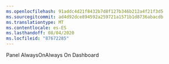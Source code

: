 ```yaml
---
ms.openlocfilehash: 91addc4d21f8432b7d8f127b346b212a4f21f3d5
ms.sourcegitcommit: ad4d92dce894592a259721a1571b1d8736abacdb
ms.translationtype: MT
ms.contentlocale: es-ES
ms.lasthandoff: 08/04/2020
ms.locfileid: "87672285"
---
```

<span data-ttu-id="6aaba-101">Panel AlwaysOn</span><span class="sxs-lookup"><span data-stu-id="6aaba-101">Always On Dashboard</span></span>
